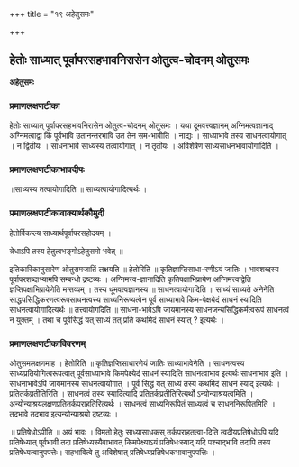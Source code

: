+++
title = "१९ अहेतुसमः"

+++


## हेतोः साध्यात् पूर्वापरसहभावनिरासेन ओतुत्व-चोदनम् ओतुसमः

**अहेतुसमः** 

### **प्रमाणलक्षणटीका**

हेतोः साध्यात् पूर्वापरसहभावनिरासेन ओतुत्व-चोदनम् ओतुसमः । यथा दूमवत्त्वज्ञानम् अग्निमत्वज्ञानाद् अग्निमत्वाद्वा किं पूर्वभावि उतानन्तरभावि उत तेन सम-भावीति । नाद्यः । साध्याभावे तस्य साधनत्वायोगात् । न द्वितीयः । साधनाभावे साध्यस्य तत्वायोगात् । न तृतीयः । अविशेषेण साध्यसाधनभावायोगादिति ।

### **प्रमाणलक्षणटीकाभावदीपः**

॥साध्यस्य तत्वायोगादिति ॥ साध्यत्वायोगादित्यर्थः ।

### **प्रमाणलक्षणटीकावाक्यार्थकौमुदी**

हेतोर्विकप्ल्य साध्यार्थपूर्वापरसहोदयम् ।

त्रेधाऽपि तस्य हेतुत्वभङ्गोऽहेतुसमो भवेत् ॥

इतिकारिकानुसारेण ओतुसमजातिं लक्षयति ॥ हेतोरिति ॥ कृतिज्ञाप्तिसाधा-रणीऽयं जातिः । भावशब्दस्य पूर्वापरशब्दाभ्यामपि सम्बन्धो द्रष्टव्यः । अग्निमत्त्व-ज्ञानादिति कृतिपक्षाभिप्रायेण अग्निमत्त्वाद्वेति ज्ञप्तिपक्षाभिप्रायेणेति मन्तव्यम् । तस्य धूमवत्वज्ञानस्य ॥ साधनत्वायोगादिति ॥ साध्यं साध्यते अनेनेति साद्ध्यसिद्धिकरणत्वरूपसाधनत्वस्य साध्यनिरूप्यत्वेन पूर्व साध्याभावे किम-पेक्षयेदं साधनं स्यादिति साधनत्वायोगादित्यर्थः ॥ तत्त्वायोगदिति ॥ साधना-भावेऽपि जायमानस्य साधनजन्यसिद्धिकर्मत्वरूपं साधनत्वं न युक्तम् । तथा च पूर्वसिद्धं यत् साध्यं तत् प्रति कथमिदं साधनं स्यात् ? इत्यर्थः ।

### **प्रमाणलक्षणटीकाविवरणम्**

ओतुसमलक्षणमाह । हेतोरिति ॥ कृतिज्ञप्तिसाधारणेयं जातिः साध्याभावेनेति । साधनत्वस्य साध्यप्रतियोगित्वरूपत्वात् पूर्वसाध्याभावे किमपेक्ष्येदं साधनं स्यादिति साधनत्वाभाव इत्यर्थः साधनाभाव इति । साधनाभावेऽपि जायमानस्य साधनत्वायोगात् । पूर्वं सिद्धं यत् साध्यं तस्य कथमिदं साधनं स्याद् इत्यर्थः । प्रतितर्कप्रतीतिरिति । साधनत्वं तस्य स्यादित्यादि प्रतितर्कप्रतीतिरित्यर्थो ऽन्योन्याश्रयत्वमिति । अन्योन्याश्रयलक्षणप्रतितर्कपराहतिरित्यर्थः । साधनत्वं साध्यनिरूपितं साध्यत्वं च साधननिरूपितमिति । तदभावे तदभाव इत्यन्योन्याश्रयो द्रष्टव्यः ।

॥ प्रतिषेधोऽपीति ॥ अयं भावः । विमतो हेतुः साध्यासाधकस् तर्कपराहतत्वा-दिति त्वदीयप्रतिषेधोऽपि यदि प्रतिषेध्यात् पूर्वभावी तदा प्रतिषेध्यस्यैवाभावत् किमपेक्ष्याऽयं प्रतिषेधःस्याद् यदि पश्चाद्भावि तदापि तस्य प्रतिषेध्यत्वानुपपत्तेः। सहभावित्वे तु अविशेषात् प्रतिषेध्यप्रतिषेधकभावानुपपत्तिः ।

